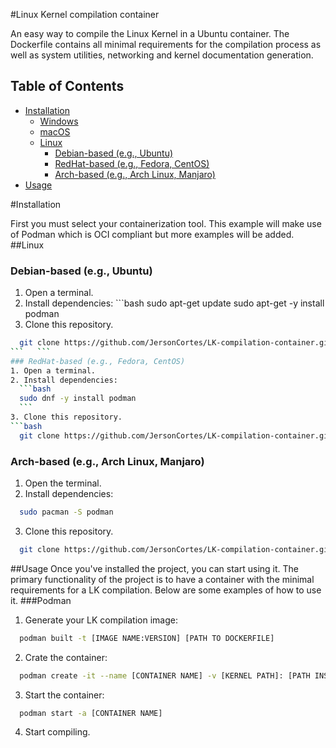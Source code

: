 #Linux Kernel compilation container

An easy way to compile the Linux Kernel in a Ubuntu container. The Dockerfile contains all minimal requirements for the compilation process as well as system utilities, networking and kernel documentation generation.

## Table of Contents
  - [Installation](#installation)
    - [Windows](#windows)
    - [macOS](#macos)
    - [Linux](#linux)
        - [Debian-based (e.g., Ubuntu)](#debian-based-ubuntu)
        - [RedHat-based (e.g., Fedora, CentOS)](#redhat-based-fedora-centos)
        - [Arch-based (e.g., Arch Linux, Manjaro)](#arch-based-arch-linux-manjaro)
  - [Usage](#usage)

#Installation

  First you must select your containerization tool. This example will make use of Podman which is OCI compliant but more examples will be added.
##Linux
### Debian-based (e.g., Ubuntu)
  1. Open a terminal.
  2. Install dependencies:
    ```bash
    sudo apt-get update
    sudo apt-get -y install podman
  3. Clone this repository.
  ```bash
    git clone https://github.com/JersonCortes/LK-compilation-container.git
  ```   ```
### RedHat-based (e.g., Fedora, CentOS)
  1. Open a terminal.
  2. Install dependencies:
    ```bash
    sudo dnf -y install podman
    ```
  3. Clone this repository.
  ```bash
    git clone https://github.com/JersonCortes/LK-compilation-container.git
  ```
### Arch-based (e.g., Arch Linux, Manjaro)
  1. Open the terminal.
  2. Install dependencies:
  ```bash
    sudo pacman -S podman
  ```
  3. Clone this repository.
  ```bash
    git clone https://github.com/JersonCortes/LK-compilation-container.git
  ```
##Usage
Once you've installed the project, you can start using it. The primary functionality of the project is to have a container with the minimal requirements for a LK compilation. Below are some examples of how to use it.
###Podman
  1. Generate your LK compilation image:
  ```bash
    podman built -t [IMAGE NAME:VERSION] [PATH TO DOCKERFILE]
  ```
  2. Crate the container:
  ```bash
    podman create -it --name [CONTAINER NAME] -v [KERNEL PATH]: [PATH INSIDE CONTAINER] /bin/bash
  ```
  3. Start the container:
  ```bash
    podman start -a [CONTAINER NAME]
  ```
  4. Start compiling.
